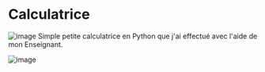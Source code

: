 # Calculatrice

![image](https://user-images.githubusercontent.com/79324894/122651920-1c6bc580-d13c-11eb-8d2e-b2e92c3011a3.png)
Simple petite calculatrice en Python que j'ai effectué avec l'aide de mon Enseignant.




![image](https://user-images.githubusercontent.com/79324894/122651417-f690f180-d138-11eb-82b6-98aae254daec.png)





